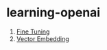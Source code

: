# learning-openai

  1. [Fine Tuning](docs/Fine%20tuning%20using%20OpenAI.ipynb)
  2. [Vector Embedding](docs/Vector%20Embeddings.ipynb)
